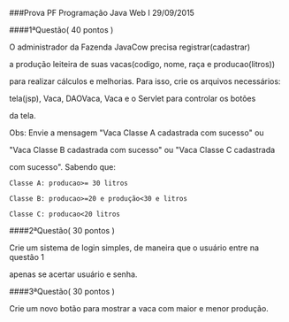 ###Prova PF Programação Java Web I 29/09/2015



####1ªQuestão( 40 pontos )

O administrador da Fazenda JavaCow precisa registrar(cadastrar)

a produção leiteira de suas vacas(codigo, nome, raça e producao(litros))

para realizar cálculos e melhorias. Para isso, crie os arquivos necessários:

tela(jsp), Vaca, DAOVaca, Vaca e o Servlet para controlar os botões

da tela.

Obs: Envie a mensagem "Vaca Classe A cadastrada com sucesso" ou

"Vaca Classe B cadastrada com sucesso" ou "Vaca Classe C cadastrada

com sucesso". Sabendo que:

	Classe A: producao>= 30 litros

	Classe B: producao>=20 e produção<30 e litros

	Classe C: producao<20 litros



####2ªQuestão( 30 pontos )

Crie um sistema de login simples, de maneira que o usuário entre na questão 1

apenas se acertar usuário e senha.


####3ªQuestão( 30 pontos )

Crie um novo botão para mostrar a vaca com maior e menor produção.

